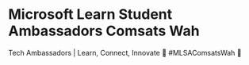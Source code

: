 # Microsoft Learn Student Ambassadors Comsats Wah 
Tech Ambassadors | Learn, Connect, Innovate 🚀 #MLSAComsatsWah 💙
